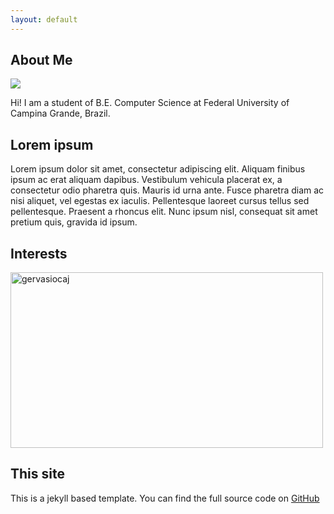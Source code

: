 ```yaml
---
layout: default
---
```


## About Me

<img class="profile-picture" src="https://www.gravatar.com/avatar/fd127ed35958329475c032fcc0b24d10?s=030">

Hi! I am a student of B.E. Computer Science at Federal University of Campina Grande, Brazil.

## Lorem ipsum

Lorem ipsum dolor sit amet, consectetur adipiscing elit. Aliquam finibus ipsum ac erat aliquam dapibus. Vestibulum vehicula placerat ex, a consectetur odio pharetra quis. Mauris id urna ante. Fusce pharetra diam ac nisi aliquet, vel egestas ex iaculis. Pellentesque laoreet cursus tellus sed pellentesque. Praesent a rhoncus elit. Nunc ipsum nisl, consequat sit amet pretium quis, gravida id ipsum.

## Interests

<a target="_blank" href="https://trakt.tv/users/gervasiocaj"><img width="500" height="281" alt="gervasiocaj" src="https://widgets.trakt.tv/users/f242ec54b32827b9d6e40f84be7087e3/watched/fanart2@2x.jpg" /></a>

## This site

This is a jekyll based template. You can find the full source code on [GitHub](https://github.com/bk2dcradle/researcher)